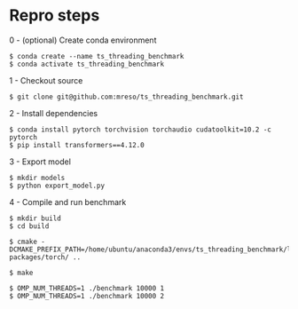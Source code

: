 # Repro steps

0 - (optional) Create conda environment

    $ conda create --name ts_threading_benchmark
    $ conda activate ts_threading_benchmark

1 - Checkout source 
    
    $ git clone git@github.com:mreso/ts_threading_benchmark.git

2 - Install dependencies

    $ conda install pytorch torchvision torchaudio cudatoolkit=10.2 -c pytorch
    $ pip install transformers==4.12.0


3 - Export model

    $ mkdir models
    $ python export_model.py

4 - Compile and run benchmark
    
    $ mkdir build
    $ cd build

    $ cmake -DCMAKE_PREFIX_PATH=/home/ubuntu/anaconda3/envs/ts_threading_benchmark/lib/python3.9/site-packages/torch/ ..

    $ make

    $ OMP_NUM_THREADS=1 ./benchmark 10000 1
    $ OMP_NUM_THREADS=1 ./benchmark 10000 2





